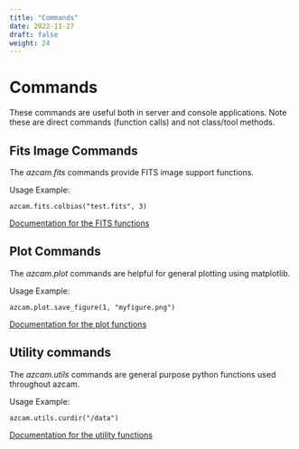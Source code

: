 ```yaml
---
title: "Commands"
date: 2022-11-27
draft: false
weight: 24
---
```


# Commands

These commands are useful both in server and console applications. Note these are direct commands (function calls) and not class/tool methods.

## Fits Image Commands
The *azcam.fits* commands provide FITS image support functions.

Usage Example:

    azcam.fits.colbias("test.fits", 3)

[Documentation for the FITS functions](https://mplesser.github.io/docs/azcam/functions/fits.html)

## Plot Commands
The *azcam.plot* commands are helpful for general plotting using matplotlib. 

Usage Example:

    azcam.plot.save_figure(1, "myfigure.png")

[Documentation for the plot functions](https://mplesser.github.io/docs/azcam/functions/plot.html)


## Utility commands
The *azcam.utils* commands are general purpose python functions used throughout azcam.

Usage Example:

    azcam.utils.curdir("/data")

[Documentation for the utility functions](https://mplesser.github.io/docs/azcam/functions/utils.html)
